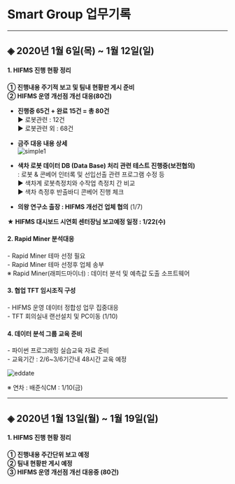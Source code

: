 # **Smart Group 업무기록**

--------------------------------------------
## ◈ 2020년 1월 6일(목) ~ 1월 12일(일)

<h4>1. HIFMS 진행 현황 정리</h4>
    
**① 진행내용 주기적 보고 및 팀내 현황판 게시 준비**<br>
**② HIFMS 운영 개선점 개선 대응(80건)**

 * **진행중 65건 + 완료 15건 = 총 80건**<br> 
	▶ 로봇관련 : 12건<br>
	▶ 로봇관련 외 : 68건<br>

 * **금주 대응 내용 상세**<br> 
![simple1](https://user-images.githubusercontent.com/50024239/72126788-ca543b80-33b0-11ea-995f-2b06bd445ea7.png)

 * **색차 로봇 데이터 DB (Data Base) 처리 관련 테스트 진행중(보전협의)**<br>
	: 로봇 & 콘베어 인터록 및 선입선출 관련 프로그램 수정 등<br>
	▶ 색차계 로봇측정치와 수작업 측정치 간 비교<br>
	▶ 색차 측정후 반출바디 콘베어 진행 체크

 * **의왕 연구소 출장 : HIFMS 개선건 업체 협의** (1/7)


**★ HIFMS 대시보드 시연회 센터장님 보고예정 일정 : 1/22(수)**

<h4>2. Rapid Miner 분석대응</h4> 
- Rapid Miner 테마 선정 필요<br> 
- Rapid Miner 테마 선정후 업체 송부<br>
   ※ Rapid Miner(래피드마이너) : 데이터 분석 및 예측값 도출 소프트웨어<br>   

<h4>3. 협업 TFT 임시조직 구성</h4>
 - HIFMS 운영 데이터 정합성 업무 집중대응<br>
 - TFT 회의실내 랜선설치 및 PC이동 (1/10)<br>

<h4>4. 데이터 분석 그룹 교육 준비</h4>
 - 파이썬 프로그래밍 실습교육 자료 준비<br>
 - 교육기간 : 2/6~3/6기간내 48시간 교육 예정<br>

![eddate](https://user-images.githubusercontent.com/50024239/71602929-d4e72780-2b9d-11ea-8e11-5e1ad249208f.png)

※ 연차 : 배준식CM : 1/10(금) <br>


---------------------------------------------
## ◈ 2020년 1월 13일(월) ~ 1월 19일(일)

<h4>1. HIFMS 진행 현황 정리</h4>

**① 진행내용 주간단위 보고 예정**<br>
**② 팀내 현황판 게시 예정**<br>
**③ HIFMS 운영 개선점 개선 대응중 (80건)**

